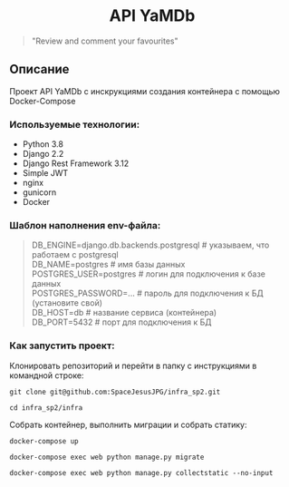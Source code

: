 ## <h1 align="center"> API YaMDb </h1>
>"Review and comment your favourites" 



## Описание
Проект API YaMDb с инскрукциями создания контейнера с помощью Docker-Compose

### Используемые технологии:

* Python 3.8
* Django 2.2
* Django Rest Framework 3.12
* Simple JWT
* nginx
* gunicorn
* Docker


### Шаблон наполнения env-файла:
> DB_ENGINE=django.db.backends.postgresql # указываем, что работаем с postgresql <br>
> DB_NAME=postgres # имя базы данных <br>
> POSTGRES_USER=postgres # логин для подключения к базе данных <br>
> POSTGRES_PASSWORD=... # пароль для подключения к БД (установите свой) <br>
> DB_HOST=db # название сервиса (контейнера) <br>
> DB_PORT=5432 # порт для подключения к БД <br>

### Как запустить проект:
Клонировать репозиторий и перейти в папку с инструкциями в командной строке:

```
git clone git@github.com:SpaceJesusJPG/infra_sp2.git
```

```
cd infra_sp2/infra
```

Собрать контейнер, выполнить миграции и собрать статику:

```
docker-compose up
```

```
docker-compose exec web python manage.py migrate
```

```
docker-compose exec web python manage.py collectstatic --no-input
```